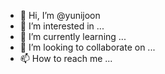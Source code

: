 - 👋 Hi, I’m @yunijoon
- 👀 I’m interested in ...
- 🌱 I’m currently learning ...
- 💞️ I’m looking to collaborate on ...
- 📫 How to reach me ...

<!---
yunijoon/yunijoon is a ✨ special ✨ repository because its `README.md` (this file) appears on your GitHub profile.
You can click the Preview link to take a look at your changes.
--->
